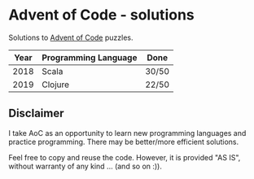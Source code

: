 # Advent of Code - solutions
Solutions to [Advent of Code](https://adventofcode.com/) puzzles.

| Year | Programming Language | Done  |
| ---- | -------------------- | ----- |
| 2018 | Scala                | 30/50 |
| 2019 | Clojure              | 22/50 |

## Disclaimer
I take AoC as an opportunity to learn new programming languages and practice programming.
There may be better/more efficient solutions.

Feel free to copy and reuse the code.
However, it is provided "AS IS", without warranty of any kind ... (and so on :)).